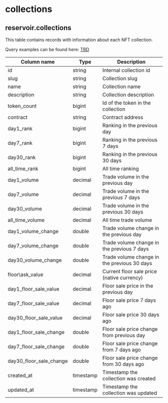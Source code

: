 # collections

## **reservoir.collections**

This table contains records with information about each NFT collection.

Query examples can be found here: [TBD](TBD)

| **Column name**            | **Type**  | **Description**                             |
|----------------------------|-----------|---------------------------------------------|
| id                         | string    | Internal collection id                      |
| slug                       | string    | Collection slug                             |
| name                       | string    | Collection name                             |
| description                | string    | Collection description                      |
| token\_count               | bigint    | Id of the token in the collection           |
| contract                   | string    | Contract address                            |
| day1\_rank                 | bigint    | Ranking in the previous day                 |
| day7\_rank                 | bigint    | Ranking in the previous 7 days              |
| day30\_rank                | bigint    | Ranking in the previous 30 days             |
| all\_time\_rank            | bigint    | All time ranking                            |
| day1\_volume               | decimal    | Trade volume in the previous day            |
| day7\_volume               | decimal    | Trade volume in the previous 7 days         |
| day30\_volume              | decimal    | Trade volume in the previous 30 days        |
| all\_time\_volume          | decimal    | All time trade volume                       |
| day1\_volume\_change       | double    | Trade volume change in the previous day     |
| day7\_volume\_change       | double    | Trade volume change in the previous 7 days  |
| day30\_volume\_change      | double    | Trade volume change in the previous 30 days |
| floor\ask\_value           | decimal    | Current floor sale price (native currency)  |
| day1\_floor\_sale\_value   | decimal   | Floor sale price in the previous day        |
| day7\_floor\_sale\_value   | decimal   | Floor sale price 7 days ago                 |
| day30\_floor\_sale\_value  | decimal   | Floor sale price 30 days ago                |
| day1\_floor\_sale\_change  | double    | Floor sale price change from previous day   |
| day7\_floor\_sale\_change  | double    | Floor sale price change from 7 days ago     |
| day30\_floor\_sale\_change | double    | Floor sale price change from 30 days ago    |
| created\_at                | timestamp | Timestamp the collection was created        |
| updated\_at                | timestamp | Timestamp the collection was updated        |                                                               |
